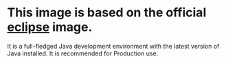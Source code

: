 # This image is based on the official [eclipse](https://hub.docker.com/_/eclipse-temurin) image.
It is a full-fledged Java development environment with the latest version of Java installed. It is recommended for Production use.